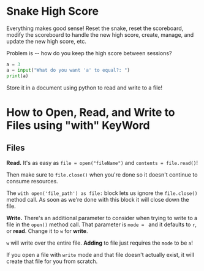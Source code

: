 # Snake High Score

Everything makes good sense! Reset the snake, reset the scoreboard, modify the scoreboard to handle the new high score, create, manage, and update the new high score, etc.

Problem is -- how do you keep the high score between sessions?

```py
a = 3
a = input("What do you want 'a' to equal?: ")
print(a)
```

Store it in a document using python to read and write to a file!

# How to Open, Read, and Write to Files using "with" KeyWord

## Files

**Read.** It's as easy as `file = open("fileName")` and `contents = file.read()`!

Then make sure to `file.close()` when you're done so it doesn't continue to consume resources.

The `with open('file_path') as file:` block lets us ignore the `file.close()` method call. As soon as we're done with this block it will close down the file.

**Write.** There's an additional parameter to consider when trying to write to a file in the `open()` method call. That parameter is `mode = ` and it defaults to `r`, or **read**. Change it to `w` for **write**.

`w` will write over the entire file. **Adding** to file just requires the `mode` to be `a`!

If you open a file with `write` mode and that file doesn't actually exist, it will create that file for you from scratch.